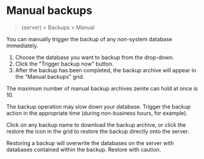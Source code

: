 # Manual backups

> (server) > Backups > Manual

You can manually trigger the backup of any non-system database immediately.

1. Choose the database you want to backup from the drop-down.
2. Click the "Trigger backup now" button.
3. After the backup has been completed, the backup archive will appear in the "Manual backups" grid.

The maximum number of manual backup archives zenite can hold at once is 10.

The backup operation may slow down your database. Trigger the backup action in the appropriate time (during non-business hours, for example).

Click on any backup name to download the backup archive, or click the restore the icon in the grid to restore the backup directly onto the server.

Restoring a backup will overwrite the databases on the server with databases contained within the backup. Restore with caution.